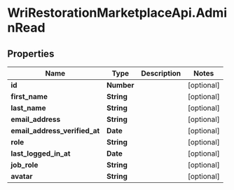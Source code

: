 # WriRestorationMarketplaceApi.AdminRead

## Properties
Name | Type | Description | Notes
------------ | ------------- | ------------- | -------------
**id** | **Number** |  | [optional] 
**first_name** | **String** |  | [optional] 
**last_name** | **String** |  | [optional] 
**email_address** | **String** |  | [optional] 
**email_address_verified_at** | **Date** |  | [optional] 
**role** | **String** |  | [optional] 
**last_logged_in_at** | **Date** |  | [optional] 
**job_role** | **String** |  | [optional] 
**avatar** | **String** |  | [optional] 


